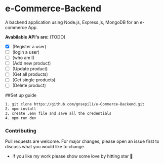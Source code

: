 # e-Commerce-Backend
A backend application using Node.js, Express.js, MongoDB for an e-commerce App.

**Avabilable API's are:** (TODO)
- [x] (Register a user)
- [ ] (login a user)
- [ ] (who am I)
- [ ] (Add new product)
- [ ] (Update product)
- [ ] (Get all products)
- [ ] (Get single products)
- [ ] (Delete product)

##Set up guide
```bash
1. git clone https://github.com/gnsepili/e-Commerce-Backend.git
2. npm install
3. create .env file and save all the credentials
4. npm run dev
```

### Contributing
Pull requests are welcome. For major changes, please open an issue first to discuss what you would like to change.
* If you like my work please show some love by hitting star 🌟